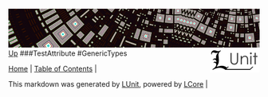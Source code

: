 ![](../Content/LUnit-banner-small.png "")
[<img align="right" src="../Content/LUnit-logo-small.png">](../../README.md)
[Up](TestAttribute.md)
###TestAttribute
#GenericTypes

[Home](../../README.md) | [Table of Contents](../../TableOfContents.md) | 


This markdown was generated by [LUnit](https://github.com/CodeSingularity/LUnit), powered by [LCore](https://github.com/CodeSingularity/LCore) | 


